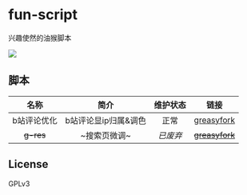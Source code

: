 # fun-script
兴趣使然的油猴脚本

<a href='https://greasyfork.org/zh-CN/users/153913'>
  <img src='https://img.shields.io/badge/Download-GreasyFork?logo=Tampermonkey&style=for-the-badge'>
</a>

## 脚本

| 名称 | 简介 | 维护状态 | 链接 |
| :---: | :---: | :---: | :---: |
| b站评论优化 | b站评论显ip归属&调色 | 正常 | <a href='https://greasyfork.org/zh-CN/scripts/33481' target='_blank'>greasyfork</a> |
| ~~g-res~~ | ~搜索页微调~ | *已废弃* | ~~<a href=https://greasyfork.org/zh-CN/scripts/33481 target=_blank>greasyfork</a>~~ |


## License
GPLv3